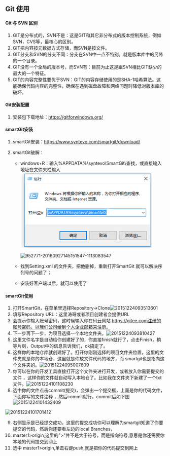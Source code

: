 ## Git 使用

#### Git 与 SVN 区别 

1. GIT是分布式的，SVN不是：这是GIT和其它非分布式的版本控制系统，例如SVN，CVS等，最核心的区别。
2. GIT把内容按元数据方式存储，而SVN是按文件。
3. GIT分支和SVN的分支不同：分支在SVN中一点不特别，就是版本库中的另外的一个目录。
4. GIT没有一个全局的版本号，而SVN有：目前为止这是跟SVN相比GIT缺少的最大的一个特征。
5. GIT的内容完整性要优于SVN：GIT的内容存储使用的是SHA-1哈希算法。这能确保代码内容的完整性，确保在遇到磁盘故障和网络问题时降低对版本库的破坏。

#### Git安装配置

1. 安装包下载地址：<https://gitforwindows.org/>

#### smartGit安装

1. smartGit安装：https://www.syntevo.com/smartgit/download/

2. smartGit破解：

   * windows+R：输入%APPDATA%\syntevo\SmartGit\查找，或直接输入地址在文件夹栏输入![952771-20160927145001860-689017113](https://github.com/lazyAug/notes/blob/master/源管理/images/952771-20160927145001860-689017113.png)

     ![952771-20160927145151547-1113083547](/Users/jun/Documents/notes/源管理/images/952771-20160927145151547-1113083547.png)

   * 找到Setting.xml 的文件夹，把他删掉，重新打开SmartGit 就可以解决序列号的问题了；

   * 安装好客户端以后，就可以使用了

#### smartGit使用

1. 打开SmartGit，在菜单里选择Repository→Clone![20151224093513601](/Users/jun/Documents/notes/源管理/images/20151224093513601.png)
2. 填写Repository URL：这里涛哥或者项目创建者会提供URL
3. 会提示你输入账号密码，这时候输入你在码云网站 https://gitee.com注册的账号密码，以我们公司给到个人企业邮箱来注册。
4. 下一步再下一步，为项目选择一个本地文件夹。![20151224093810427](/Users/jun/Documents/notes/源管理/images/20151224093810427.png)
5. 这里文件名字是自动给你创建好了的，你直接finish就行了，点击Finish，稍等片刻，Output中的信息告诉我们，ok搞定了。
6. 这样你的本地仓库就创建好了。打开你刚刚选择的项目文件夹位置，这里的文件夹就是你的本地仓，这里就是你放文件代码的地方，而 smartgit也是指向这个文件夹的。![20151224095007609](/Users/jun/Documents/notes/源管理/images/20151224095007609.png)
7. 你可以在你的开发工具直接打开这个文件夹进行开发，或者放入你需要提交的文件 ，这样你的文件就自动写入本地仓了。比如我在文件夹下新建了一个txt文件。![20151224101108230](/Users/jun/Documents/notes/源管理/images/20151224101108230.png)
8. 选中你的文件点击commit(提交)，会弹出一个提交框，上面是你的代码文件，下面你写的文件注释 ，然后commit就行，commit后如下图![20151224101432409](/Users/jun/Documents/notes/源管理/images/20151224101432409.png)

![20151224101701412](/Users/jun/Documents/notes/源管理/images/20151224101701412.png)

9. 右侧显示是已经提交成功，这里的提交成功你可以理解为smartgit知道了你要提交的代码，然后你还要看左边的local Branches，
10. master1>origin,这里的">"并不是大于符号，而是指向符号,意思是你还需要你本地的代码提交到网上
11. 选中 master1>origin,单击右键push,就是把你的代码提交到网上


